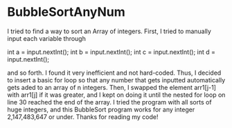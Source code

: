 # BubbleSortAnyNum
   
   I tried to find a way to sort an Array of integers. First, I tried to manually input each variable through 
   
   <p>
   <p> int a = input.nextInt();
   int b = input.nextInt();
   int c = input.nextInt();
   int d = input.nextInt(); </p>
   
   and so forth. I found it very inefficient and not hard-coded. Thus, I decided to insert a basic for loop so that any number that gets inputted automatically gets aded to an array of n integers.  Then, I swapped the element arr1[j-1] with arr1[j] if it was greater, and I kept on doing it until the nested for loop on line 30 reached the end of the array. I tried the program with all sorts of huge integers, and this BubbleSort program works for any integer 2,147,483,647 or under. Thanks for reading my code!
